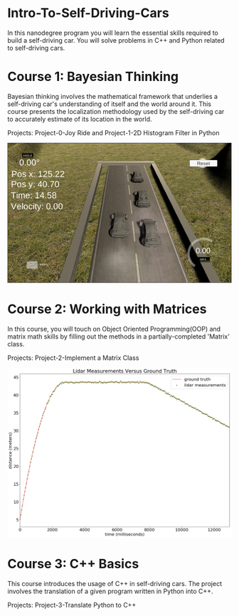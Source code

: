 # Intro-To-Self-Driving-Cars 

In this nanodegree program you will learn the essential skills required to build a self-driving car. You will solve problems in C++ and Python related to self-driving cars. 

# Course 1: Bayesian Thinking

Bayesian thinking involves the mathematical framework that underlies a self-driving car's understanding of itself and the world around it. This course presents the localization methodology used by the self-driving car to accurately estimate of its location in the world. 

Projects:
Project-0-Joy Ride and Project-1-2D Histogram Filter in Python

![alt text](https://github.com/EShakti/Intro-To-Self-Driving-Cars/blob/master/Images/1image.png)

# Course 2: Working with Matrices

In this course, you will touch on Object Oriented Programming(OOP) and matrix math skills by filling out the methods in a partially-completed 'Matrix' class.

Projects:
Project-2-Implement a Matrix Class


![alt text](https://github.com/EShakti/Intro-To-Self-Driving-Cars/blob/master/Images/Kalman.png)


# Course 3: C++ Basics

This course introduces the usage of C++ in self-driving cars. The project involves the translation of a given program written in Python into C++.

Projects:
Project-3-Translate Python to C++


